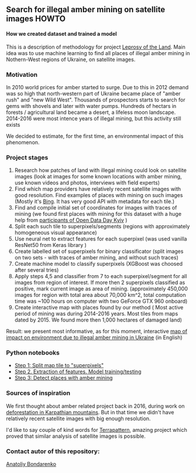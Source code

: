 ## Search for illegal amber mining on satellite images HOWTO
#### How we created dataset and trained a model



This is a description of methodology for project [Leprosy of the Land](http://texty.org.ua/d/2018/amber_eng).
Main idea was to use machine learning to find all places of illegal amber mining in Nothern-West regions of Ukraine, on satellite images.


### Motivation

In 2010 world prices for amber started to surge. Due to this in 2012 demand was so high that north-western part of Ukraine became place of "amber rush" and "new Wild West". Thousands of prospectors starts to search for gems with shovels and later with water pumps. Hundreds of hectars in forests / agricultural land became a desert, a lifeless moon landscape. 2014-2016 were most intence years of illegal mining, but this activity still exists 

We decided to estimate, for the first time, an environmental impact of this phenomenon. 




### Project stages 

1. Research how patches of land with illegal mining could look on satellite images (look at images for some known locations with amber mining, use known videos and photos, interviews with field experts)
2. Find which map providers have relatively recent satellite images with good resolution. Find examples of places with mining on such images (Mostly it's [Bing](https://www.bing.com/maps?osid=6c00a44b-a9e3-4162-9c6d-6a962b7a717e&cp=50.528222~28.304432&lvl=15&style=h&v=2&sV=2&form=S00027). It has very good API with metadata for each tile.)
3. Find and compile initial set of coordinates for images with traces of mining (we found first places with mining for this dataset with a huge help from [participants of Open Data Day Kyiv](https://www.facebook.com/media/set/?set=ms.c.eJxFj8ENADEIwzY6FQIB9l~%3BsVCrar2USIm5OppQ7FC6fNAjFBmYxIJhJD71ARaVKhAMMbXDdE~_nQqgE4RlwDXWuY2lzWJ3yh2obmGLbawGvx81i~_jP3YAgZIbYNp1~_gtrNmS6AxyMiLPWokfOYA7Bg~-~-.bps.a.1545667108865793.1073741952.855566061209238&type=1) )
4. Split each such tile to superpixels/segments (regions with approximately homogeneous visual appearance)
5. Use neural net to extract features for each superpixel (was used vanilla ResNet50 from Keras library )
6. Create labelled set of superpixels for binary classificator (split images on two sets - with traces of amber mining, and without such traces)
7. Create machine model to classify superpixels (XGBoost was choosed after several tries)
8. Apply steps 4,5 and classifier from 7 to each superpixel/segment for all images from region of interest. If more then 2 superpixels classified as positive, mark current image as area of mining. (approximately 450,000 images for region with total area about 70,000 km^2, total computation time was ~100 hours on computer with two GeForce GTX 960 onboard)
9. Create interactive map with places found by our method ( Most active period of mining was during 2014-2016 years. Most tiles from maps dated by 2015. We found more then 1,000 hectares of damaged land)


Result: we present most informative, as for this moment, interactive [map of impact on environment due to illegal amber mining in Ukraine](http://texty.org.ua/d/2018/amber_eng) (in English)


### Python notebooks

* [Step 1: Split map tile to "superpixels"](./model/step1.ipynb)
* [Step 2. Extraction of features. Model training/testing](./model/step2.ipynb)
* [Step 3: Detect places with amber mining](./model/step3.ipynb)



### Sources of inspiration

We first thought about amber related project back in 2016, during work on [deforestation in Karpathian mountains](http://texty.org.ua/d/deforestation/). But in that time we didn't have relatively recent satellite images with big enough resolution. 

I'd like to say couple of kind words for [Terrapattern](http://www.terrapattern.com/), amazing project which proved that similar analysis of satellite images is possible.



### Contact autor of this repository:

[Anatoliy Bondarenko](https://twitter.com/dvrnd)
